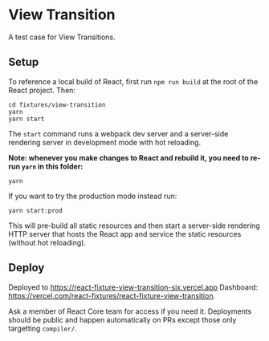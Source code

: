# View Transition

A test case for View Transitions.

## Setup

To reference a local build of React, first run `npm run build` at the root
of the React project. Then:

```
cd fixtures/view-transition
yarn
yarn start
```

The `start` command runs a webpack dev server and a server-side rendering server in development mode with hot reloading.

**Note: whenever you make changes to React and rebuild it, you need to re-run `yarn` in this folder:**

```
yarn
```

If you want to try the production mode instead run:

```
yarn start:prod
```

This will pre-build all static resources and then start a server-side rendering HTTP server that hosts the React app and service the static resources (without hot reloading).

## Deploy

Deployed to https://react-fixture-view-transition-six.vercel.app
Dashboard: https://vercel.com/react-fixtures/react-fixture-view-transition.

Ask a member of React Core team for access if you need it.
Deployments should be public and happen automatically on PRs except those only targetting `compiler/`.
